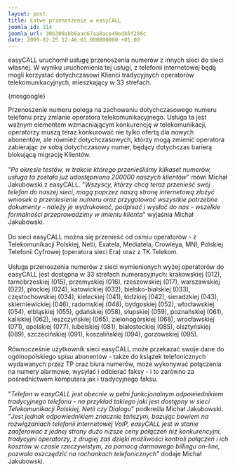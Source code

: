 ```yaml
---
layout: post
title: Łatwe przenoszenie w easyCALL
joomla_id: 314
joomla_url: 30b309abb6aac67aa8ace49edb5f288c
date: 2009-02-25 12:46:01.000000000 +01:00
---
```

easyCALL uruchomił usługę przenoszenia numer&oacute;w z innych sieci do sieci własnej. W wyniku uruchomienia tej usługi, z telefonii internetowej będą mogli korzystać dotychczasowi Klienci tradycyjnych operator&oacute;w telekomunikacyjnych, mieszkający w 33 strefach.<p>{mosgoogle}</p><p>Przenoszenie numeru polega na zachowaniu dotychczasowego numeru telefonu przy zmianie operatora telekomunikacyjnego. Usługa ta jest ważnym elementem wzmacniającym konkurencję w telekomunikacji, operatorzy muszą teraz konkurować nie tylko ofertą dla nowych abonent&oacute;w, ale r&oacute;wnież dotychczasowych, kt&oacute;rzy mogą zmienić operatora zabierając ze sobą dotychczasowy numer, będący dotychczas barierą blokującą migrację Klient&oacute;w.<br /><br />&quot;<em>Po okresie test&oacute;w, w trakcie kt&oacute;rego przenieśliśmy kilkaset numer&oacute;w, usługa ta została już udostępniona 200000 naszych klient&oacute;w</em>&quot; m&oacute;wi Michał Jakubowski z easyCALL. &quot;<em>Wszyscy, kt&oacute;rzy chcą teraz przenieść sw&oacute;j telefon do naszej sieci, mogą poprzez naszą stronę internetową złożyć wniosek o przeniesienie numeru oraz przygotować wszystkie potrzebne dokumenty - należy je wydrukować, podpisać i wysłać do nas - wszelkie formalności przeprowadzimy w imieniu klienta</em>&quot; wyjaśnia Michał Jakubowski.<br /><br />Do sieci easyCALL można się przenieść od ośmiu operator&oacute;w - z&nbsp; Telekomunikacji Polskiej, Netii, Exatela, Mediatela, Crowleya, MNI, Polskiej Telefonii Cyfrowej (operatora sieci Era) oraz z TK Telekom.<br /><br />Usługa przenoszenia numer&oacute;w z sieci wymienionych wyżej operator&oacute;w do easyCALL jest dostępna w 33 strefach numeracyjnych: krakowskiej (012), tarnobrzeskiej (015), przemyskiej (016), rzeszowskiej (017), warszawskiej (022), płockiej (024), katowickiej (032), bielsko-bialskiej (033), częstochowskiej (034), kieleckiej (041), ł&oacute;dzkiej (042), sieradzkiej (043), skierniewickiej (046), radomskiej (048), bydgoskiej (052), włocławskiej (054), elbląskiej (055), gdańskiej (058), słupskiej (059), poznańskiej (061), kaliskiej (062), leszczyńskiej (065), zielonog&oacute;rskiej (068), wrocławskiej (071), opolskiej (077), lubelskiej (081), białostockiej (085), olsztyńskiej (089), szczecińskiej (091), koszalińskiej (094), gorzowskiej (095).<br /><br />R&oacute;wnocześnie użytkownik sieci easyCALL może przekazać swoje dane do og&oacute;lnopolskiego spisu abonent&oacute;w - także do książek telefonicznych wydawanych przez TP oraz biura numer&oacute;w, może wykonywać połączenia na numery alarmowe, wysyłać i odbierać faksy - i to zar&oacute;wno za pośrednictwem komputera jak i tradycyjnego faksu.<br /><br />&quot;<em>Telefon w easyCALL jest obecnie w pełni funkcjonalnym odpowiednikiem tradycyjnego telefonu - na przykład takiego jaki jest dostępny w sieci Telekomunikacji Polskiej, Netii czy Dialogu</em>&quot; podkreśla Michał Jakubowski. &quot;<em>Jest jednak odpowiednikiem znacznie tańszym, bazując bowiem na rozwiązaniach telefonii internetowej VoIP, easyCALL jest w stanie zaoferować z jednej strony dużo niższe ceny połączeń niż konkurencyjni, tradycyjni operatorzy, z drugiej zaś dzięki możliwości kontroli połączeń i ich koszt&oacute;w w czasie rzeczywistym, za pomocą darmowego billingu on-line, pozwala oszczędzić na rachunkach telefonicznych</em>&quot; dodaje Michał Jakubowski. </p>
